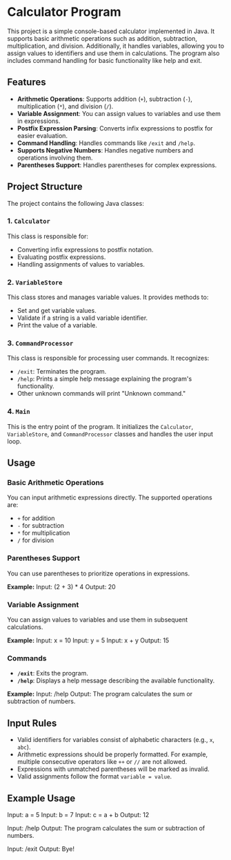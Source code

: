 # Calculator Program

This project is a simple console-based calculator implemented in Java. It supports basic arithmetic operations such as addition, subtraction, multiplication, and division. Additionally, it handles variables, allowing you to assign values to identifiers and use them in calculations. The program also includes command handling for basic functionality like help and exit.

## Features

- **Arithmetic Operations**: Supports addition (`+`), subtraction (`-`), multiplication (`*`), and division (`/`).
- **Variable Assignment**: You can assign values to variables and use them in expressions.
- **Postfix Expression Parsing**: Converts infix expressions to postfix for easier evaluation.
- **Command Handling**: Handles commands like `/exit` and `/help`.
- **Supports Negative Numbers**: Handles negative numbers and operations involving them.
- **Parentheses Support**: Handles parentheses for complex expressions.

## Project Structure

The project contains the following Java classes:

### 1. **`Calculator`**
   This class is responsible for:
   - Converting infix expressions to postfix notation.
   - Evaluating postfix expressions.
   - Handling assignments of values to variables.

### 2. **`VariableStore`**
   This class stores and manages variable values. It provides methods to:
   - Set and get variable values.
   - Validate if a string is a valid variable identifier.
   - Print the value of a variable.

### 3. **`CommandProcessor`**
   This class is responsible for processing user commands. It recognizes:
   - `/exit`: Terminates the program.
   - `/help`: Prints a simple help message explaining the program's functionality.
   - Other unknown commands will print "Unknown command."

### 4. **`Main`**
   This is the entry point of the program. It initializes the `Calculator`, `VariableStore`, and `CommandProcessor` classes and handles the user input loop.

## Usage

### Basic Arithmetic Operations
You can input arithmetic expressions directly. The supported operations are:

- `+` for addition
- `-` for subtraction
- `*` for multiplication
- `/` for division


### Parentheses Support
You can use parentheses to prioritize operations in expressions.

**Example:**
Input: (2 + 3) * 4 Output: 20

### Variable Assignment
You can assign values to variables and use them in subsequent calculations.

**Example:**
Input: x = 10 Input: y = 5 Input: x + y Output: 15

### Commands
- **`/exit`**: Exits the program.
- **`/help`**: Displays a help message describing the available functionality.

**Example:**
Input: /help Output: The program calculates the sum or subtraction of numbers.

## Input Rules

- Valid identifiers for variables consist of alphabetic characters (e.g., `x`, `abc`).
- Arithmetic expressions should be properly formatted. For example, multiple consecutive operators like `++` or `//` are not allowed.
- Expressions with unmatched parentheses will be marked as invalid.
- Valid assignments follow the format `variable = value`.

## Example Usage
Input: a = 5 Input: b = 7 Input: c = a + b Output: 12

Input: /help Output: The program calculates the sum or subtraction of numbers.

Input: /exit Output: Bye!

